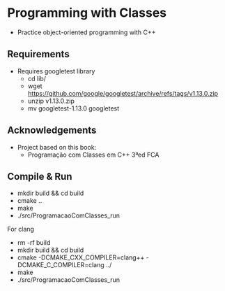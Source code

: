 # Programming with Classes

* Practice object-oriented programming with C++

## Requirements

* Requires googletest library
  * cd lib/
  * wget <https://github.com/google/googletest/archive/refs/tags/v1.13.0.zip>
  * unzip v1.13.0.zip
  * mv googletest-1.13.0 googletest

## Acknowledgements

* Project based on this book:
  * Programação com Classes em C++ 3ªed FCA

## Compile & Run

* mkdir build && cd build
* cmake ..
* make
* ./src/ProgramacaoComClasses_run

For clang

* rm -rf build
* mkdir build && cd build
* cmake -DCMAKE_CXX_COMPILER=clang++ -DCMAKE_C_COMPILER=clang ../
* make
* ./src/ProgramacaoComClasses_run
